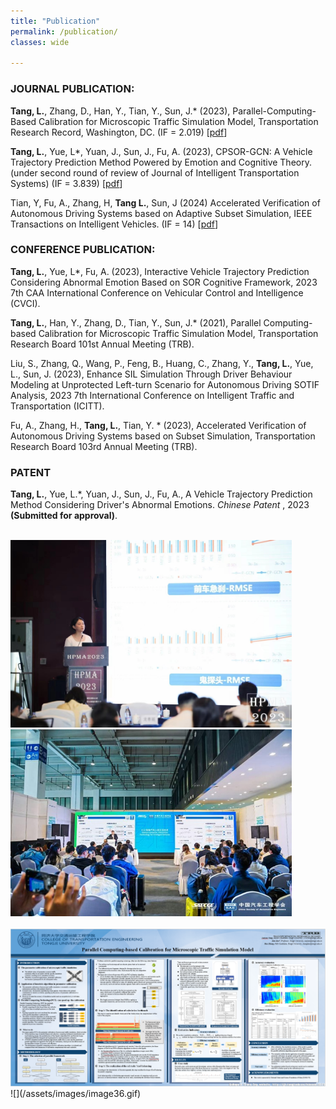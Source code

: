 ```yaml
---
title: "Publication"
permalink: /publication/
classes: wide

---
```

### JOURNAL PUBLICATION:
**Tang, L.**, Zhang, D., Han, Y., Tian, Y., Sun, J.* (2023), Parallel-Computing-Based Calibration for Microscopic Traffic Simulation Model, Transportation Research Record, Washington, DC. (IF = 2.019)
[[pdf](../FinalPaper.pdf)]

**Tang, L.**, Yue, L*, Yuan, J., Sun, J., Fu, A. (2023), CPSOR-GCN: A Vehicle Trajectory Prediction Method Powered by Emotion and Cognitive Theory. (under second round of review of Journal of Intelligent Transportation Systems) (IF = 3.839)
[[pdf](../1115.pdf)]

Tian, Y, Fu, A., Zhang, H, **Tang L.**, Sun, J (2024) Accelerated Verification of Autonomous Driving Systems based on Adaptive Subset Simulation, IEEE Transactions on Intelligent Vehicles. (IF = 14)
[[pdf](../Accelerated_Verification_of_Autonomous_Driving_Systems_based_on_Adaptive_Subset_Simulation.pdf)]

### CONFERENCE PUBLICATION:
**Tang, L.**, Yue, L*, Fu, A. (2023), Interactive Vehicle Trajectory Prediction Considering Abnormal Emotion Based on SOR Cognitive Framework, 2023 7th CAA International Conference on Vehicular Control and Intelligence (CVCI).

**Tang, L.**, Han, Y., Zhang, D., Tian, Y., Sun, J.* (2021), Parallel Computing-based Calibration for Microscopic Traffic Simulation Model, Transportation Research Board 101st Annual Meeting (TRB).

Liu, S., Zhang, Q., Wang, P., Feng, B., Huang, C., Zhang, Y., **Tang, L.**, Yue, L., Sun, J. (2023), Enhance SIL Simulation Through Driver Behaviour Modeling at Unprotected Left-turn Scenario for Autonomous Driving SOTIF Analysis, 2023 7th International Conference on Intelligent Traffic and Transportation (ICITT).

Fu, A., Zhang, H., **Tang, L.**, Tian, Y. * (2023), Accelerated Verification of Autonomous Driving Systems based on Subset Simulation, Transportation Research Board 103rd Annual Meeting (TRB).

### PATENT
**Tang, L.**, Yue, L.*, Yuan, J., Sun, J., Fu, A., A Vehicle Trajectory Prediction Method Considering Driver's Abnormal Emotions. *Chinese Patent* , 2023 **(Submitted for approval)**.

<br/> 
<img src="/assets/images/presentation.jpg" alt="pic" width="450"/> <img src="/assets/images/presentation2.jpg" alt="pic2" width="450"/> <br/>
<br/> 

<div align="center">
    <img src="/assets/images/poster.png" alt="Image" width="900">
</div>
![](/assets/images/image36.gif)